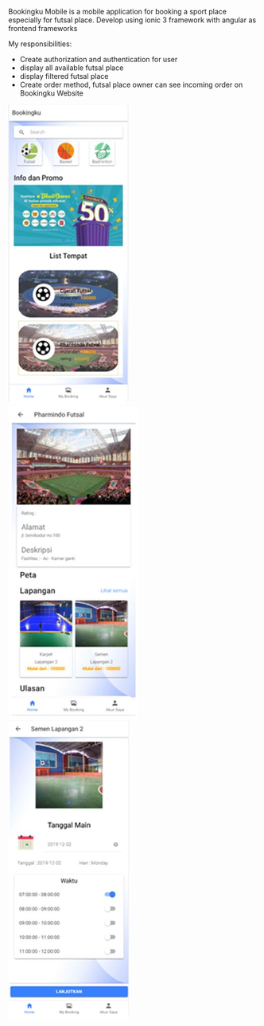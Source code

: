 Bookingku Mobile is a mobile application for booking a sport place especially for futsal place. Develop using ionic 3 framework with angular as frontend frameworks  
  
My responsibilities:
- Create authorization and authentication for user
- display all available futsal place
- display filtered futsal place
- Create order method, futsal place owner can see incoming order on Bookingku Website

![Project Image](../../assets/images/projects/bookingku-home.jpg)
![Project Image](../../assets/images/projects/bookingku-detail.jpg)
![Project Image](../../assets/images/projects/bookingku-order.jpg)
